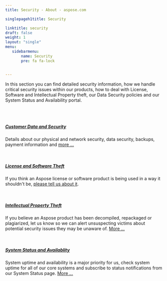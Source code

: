 ```yaml
---
title: Security - About - aspose.com

singlepageh1title: Security

linktitle: security
draft: false
weight: 1
layout: "single"
menu:
   sidebarmenu: 
       name: Security
       pre: fa fa-lock


---
```



<div class="siteContentPanel100w">
<p>In this section you can find detailed security information, how we handle critical security issues within our products, how to deal with License, Software and Intellectual Property theft, our Data Security policies and our System Status and Availability portal.</p>
<div class="clearfix"> </div>
<div class="clearfix"> </div>
<h5><a href="/security/customer-data-and-security">Customer Data and Security</a></h5>
<p>Details about our physical and network security, data security, backups, payment information and <a href="/security/security-practices" rel="alternate">more ...</a></p>
<div class="clearfix"> </div>
<!--<h5><a href="/security/software-security">Software Bugs and Security</a></h5>
<p>We code to the highest possible industry standards, but bugs and security issues can arise, learn&nbsp;<a href="/security/software-security" rel="alternate">more</a> here.</p>
<div class="clearfix">&nbsp;</div>-->
<h5><a href="/security/report-license-abuse">License and Software Theft</a></h5>
<p>If you think an Aspose license or software product is being used in a way it shouldn't be, <a href="/security/report-license-abuse" rel="alternate">please tell us about it</a>.</p>
<div class="clearfix"> </div>
<!--<h5><a href="/security/customer-data-and-security">Customer Data and Security</a></h5>
<p>As part of providing support to our customers we allow them to submit data to us, learn more about how we treat and handle this data. <a href="/security/customer-data-and-security" rel="alternate">More ...</a></p>
<div class="clearfix">&nbsp;</div>-->
<h5><a href="/security/intellectual-property-theft">Intellectual Property Theft</a></h5>
<p>If you believe an Aspose product has been decompiled, repackaged or plagiarized, let us know so we can alert unsuspecting victims about potential security issues they may be unaware of. <a href="/legal/custom-agreements" rel="alternate">More ...</a></p>
<div class="clearfix"> </div>
<h5><a href="https://status.aspose.com/" target="_blank" rel="noopener noreferrer">System Status and Availablity</a></h5>
<p>System uptime and availability is a major priority for us, check system uptime for all of our core systems and subscribe to status notifications from our System Status page. <a href="https://status.aspose.com/" target="_blank" rel="alternate noopener noreferrer">More ...</a></p>
<div class="clearfix"> </div>
</div>

